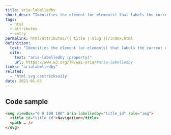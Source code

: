 ```yaml
---
title: aria-labelledby
short_desc: "Identifies the element (or elements) that labels the current element."
tags:
  - html
  - attributes
  - entry
permalink: html/attributes/{{ title | slug }}/index.html
definition:
  text: "Identifies the element (or elements) that labels the current element."
  cite:
    text: "aria-labelledby (property)"
    url: https://www.w3.org/TR/wai-aria/#aria-labelledby
links: "arialabelledby"
related:
  - 'html.svg.csstricksa11y'
date: 2021-01-03
---
```


<h2 class="h3"><span>Code sample</span></h2>

```html
<svg viewBox="0 0 100 100" aria-labelledby="title_id" role="img">
  <title id="title_id">Navigation</title>
  <path … />
</svg>
```
